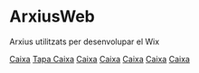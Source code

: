 # ArxiusWeb
Arxius utilitzats per desenvolupar el Wix

[Caixa](caixa.html)
[Tapa Caixa](tapacaixa.html)
[Caixa]()
[Caixa]()
[Caixa]()
[Caixa]()
[Caixa]()
